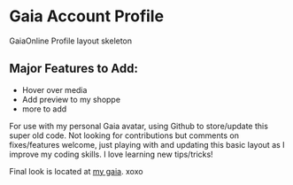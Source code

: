 # Gaia Account Profile
GaiaOnline Profile layout skeleton 

## Major Features to Add:
+ Hover over media
+ Add preview to my shoppe
+ more to add


For use with my personal Gaia avatar, using Github to store/update this super old code. 
Not looking for contributions but comments on fixes/features welcome, just playing with and updating this basic layout as I improve my coding skills. I love learning new tips/tricks!

Final look is located at [my gaia](https://www.gaiaonline.com/profiles/hooligan__xo/19422708/).
xoxo
